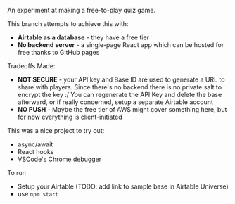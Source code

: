 An experiment at making a free-to-play quiz game.

This branch attempts to achieve this with:
- **Airtable as a database** - they have a free tier
- **No backend server** - a single-page React app which can be hosted for free thanks to GitHub pages

Tradeoffs Made:
- **NOT SECURE** - your API key and Base ID are used to generate a URL to share with players. Since there's no backend there is no private salt to encrypt the key :/ You can regenerate the API Key and delete the base afterward, or if really concerned, setup a separate Airtable account
- **NO PUSH** - Maybe the free tier of AWS might cover something here, but for now everything is client-initiated

This was a nice project to try out:
- async/await
- React hooks
- VSCode's Chrome debugger

To run
- Setup your Airtable (TODO: add link to sample base in Airtable Universe)
- use `npm start`
